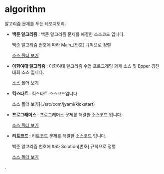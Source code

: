 # algorithm

알고리즘 문제를 푸는 레포지토리.

- **백준 알고리즘** : 백준 알고리즘 문제를 해결한 소스코드 입니다. 
  
  백준 알고리즘 번호에 따라 Main_\[번호] 규칙으로 정렬
  
  [소스 폴더 보기](./src/com/jyami/baekjoon) 
  
- **이화여대 알고리즘** : 이화여대 알고리즘 수업 프로그래밍 과제 소스 및 Epper 경진대회 소스 입니다.
  
  [소스 폴더 보기](./src/com/jyami/ewhaAlgorithm)
  
- **킥스타트** : 킥스타트 소스코드입니다
  
  소스 폴더 보기](./src/com/jyami/kickstart)
  
- **프로그래머스** : 프로그래머스 문제를 해결한 소스코드 입니다.
  
  [소스 폴더 보기](./src/com/jyami/programmers)
  
- **리트코드** : 리트코드 문제를 해결한 소스코드 입니다.
  
  백준 알고리즘 번호에 따라 Solution\[번호] 규칙으로 정렬
  
  [소스 폴더 보기](./src/com/jyami/programmers)

.
